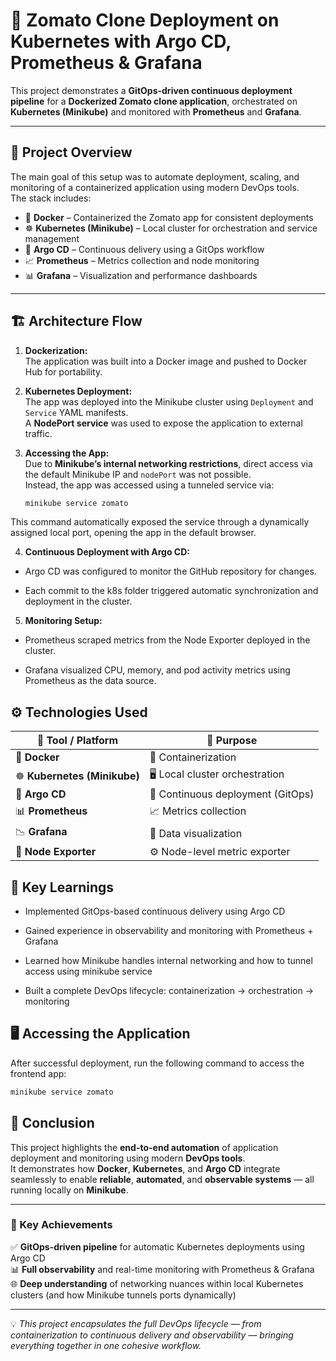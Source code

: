 # 🚀 Zomato Clone Deployment on Kubernetes with Argo CD, Prometheus & Grafana

This project demonstrates a **GitOps-driven continuous deployment pipeline** for a **Dockerized Zomato clone application**, orchestrated on **Kubernetes (Minikube)** and monitored with **Prometheus** and **Grafana**.

---

## 🧩 Project Overview

The main goal of this setup was to automate deployment, scaling, and monitoring of a containerized application using modern DevOps tools.  
The stack includes:

- 🐳 **Docker** – Containerized the Zomato app for consistent deployments  
- ☸️ **Kubernetes (Minikube)** – Local cluster for orchestration and service management  
- 🚀 **Argo CD** – Continuous delivery using a GitOps workflow  
- 📈 **Prometheus** – Metrics collection and node monitoring  
- 📊 **Grafana** – Visualization and performance dashboards  

---

## 🏗️ Architecture Flow

1. **Dockerization:**  
   The application was built into a Docker image and pushed to Docker Hub for portability.  

2. **Kubernetes Deployment:**  
   The app was deployed into the Minikube cluster using `Deployment` and `Service` YAML manifests.  
   A **NodePort service** was used to expose the application to external traffic.

3. **Accessing the App:**  
   Due to **Minikube’s internal networking restrictions**, direct access via the default Minikube IP and `nodePort` was not possible.  
   Instead, the app was accessed using a tunneled service via:

   ```bash
   minikube service zomato

This command automatically exposed the service through a dynamically assigned local port, opening the app in the default browser.

4. **Continuous Deployment with Argo CD:**

- Argo CD was configured to monitor the GitHub repository for changes.

- Each commit to the k8s folder triggered automatic synchronization and deployment in the cluster.

5. **Monitoring Setup:**

- Prometheus scraped metrics from the Node Exporter deployed in the cluster.

- Grafana visualized CPU, memory, and pod activity metrics using Prometheus as the data source.

## ⚙️ Technologies Used

| 🧩 **Tool / Platform**       | 🎯 **Purpose** |
|------------------------------|----------------|
| 🐳 **Docker**                | 🧱 Containerization |
| ☸️ **Kubernetes (Minikube)** | 🖥️ Local cluster orchestration |
| 🚀 **Argo CD**               | 🔁 Continuous deployment (GitOps) |
| 📊 **Prometheus**            | 📈 Metrics collection |
| 📉 **Grafana**               | 🧭 Data visualization |
| 🧠 **Node Exporter**         | ⚙️ Node-level metric exporter |

## 🧠 Key Learnings

- Implemented GitOps-based continuous delivery using Argo CD

- Gained experience in observability and monitoring with Prometheus + Grafana

- Learned how Minikube handles internal networking and how to tunnel access using minikube service

- Built a complete DevOps lifecycle: containerization → orchestration → monitoring

## 🖥️ Accessing the Application

After successful deployment, run the following command to access the frontend app:

```bash
minikube service zomato

```

## 🏁 Conclusion

This project highlights the **end-to-end automation** of application deployment and monitoring using modern **DevOps tools**.  
It demonstrates how **Docker**, **Kubernetes**, and **Argo CD** integrate seamlessly to enable **reliable**, **automated**, and **observable systems** — all running locally on **Minikube**.  

---

### 🧩 Key Achievements

✅ **GitOps-driven pipeline** for automatic Kubernetes deployments using Argo CD  
📊 **Full observability** and real-time monitoring with Prometheus & Grafana  
🌐 **Deep understanding** of networking nuances within local Kubernetes clusters (and how Minikube tunnels ports dynamically)  

---

💡 *This project encapsulates the full DevOps lifecycle — from containerization to continuous delivery and observability — bringing everything together in one cohesive workflow.*

